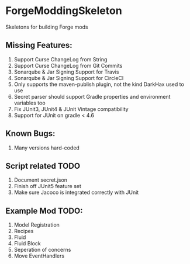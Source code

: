 # ForgeModdingSkeleton
Skeletons for building Forge mods

## Missing Features:
1) Support Curse ChangeLog from String
2) Support Curse ChangeLog from Git Commits
3) Sonarqube & Jar Signing Support for Travis
4) Sonarqube & Jar Signing Support for CircleCI
5) Only supports the maven-publish plugin, not the kind DarkHax used to use
6) Secret parser should support Gradle properties and environment variables too
7) Fix JUnit3, JUnit4 & JUnit Vintage compatibility
8) Support for JUnit on gradle < 4.6

## Known Bugs:
1) Many versions hard-coded

## Script related TODO
1) Document secret.json
2) Finish off JUnit5 feature set
3) Make sure Jacoco is integrated correctly with JUnit

## Example Mod TODO:
1) Model Registration
2) Recipes
3) Fluid
4) Fluid Block
5) Seperation of concerns
6) Move EventHandlers
